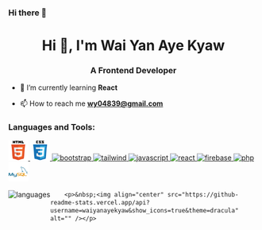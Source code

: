 ### Hi there 👋

<h1 align="center">Hi 👋, I'm Wai Yan Aye Kyaw</h1>
<h3 align="center">A Frontend Developer</h3>

 

- 🌱 I’m currently learning **React**

 

- 📫 How to reach me **wy04839@gmail.com**



 

<h3 align="left">Languages and Tools:</h3>
        <p align="left">
            <a href="https://www.w3.org/html/" target="_blank" rel="noreferrer">
                <img
                    src="https://raw.githubusercontent.com/devicons/devicon/master/icons/html5/html5-original-wordmark.svg"
                    alt="html5"
                    width="40"
                    height="40"
                />
            </a>
            <a href="https://www.w3schools.com/css/" target="_blank" rel="noreferrer">
                <img
                    src="https://raw.githubusercontent.com/devicons/devicon/master/icons/css3/css3-original-wordmark.svg"
                    alt="css3"
                    width="40"
                    height="40"
                />
            </a>
            <a href="https://getbootstrap.com/" target="_blank" rel="noreferrer">
                <img
                    src="https://upload.wikimedia.org/wikipedia/commons/thumb/b/b2/Bootstrap_logo.svg/1280px-Bootstrap_logo.svg.png"
                    alt="bootstrap"
                    width="45"
                    height="40"
                />
            </a>
            <a href="https://tailwindcss.com/" target="_blank" rel="noreferrer">
                <img
                    src="https://logowik.com/content/uploads/images/tailwind-css3232.logowik.com.webp"
                    alt="tailwind"
                    width="40"
                    height="40"
                />
            </a>
            <a href="https://www.w3schools.com/js/" target="_blank" rel="noreferrer">
                <img
                    src="https://upload.wikimedia.org/wikipedia/commons/thumb/6/6a/JavaScript-logo.png/800px-JavaScript-logo.png"
                    alt="javascript"
                    width="40"
                    height="40"
                />
            </a>
            <a href="https://react.dev/" target="_blank" rel="noreferrer">
                <img
                    src="https://cdn.freebiesupply.com/logos/large/2x/react-1-logo-png-transparent.png"
                    alt="react"
                    width="40"
                    height="40"
                />
            </a>
            <a href="https://firebase.google.com/" target="_blank" rel="noreferrer">
                <img
                    src="https://www.vectorlogo.zone/logos/firebase/firebase-icon.svg"
                    alt="firebase"
                    width="40"
                    height="40"
                />
            </a>  
            <a href="https://www.php.net/" target="_blank" rel="noreferrer">
                <img
                    src="https://upload.wikimedia.org/wikipedia/commons/thumb/2/27/PHP-logo.svg/2560px-PHP-logo.svg.png"
                    alt="php"
                    width="50"
                    height="40"
                />
            </a>
            </a>
            <a href="https://www.mysql.com/" target="_blank" rel="noreferrer">
                <img
                    src="https://raw.githubusercontent.com/devicons/devicon/master/icons/mysql/mysql-original-wordmark.svg"
                    alt="mysql"
                    width="40"
                    height="40"
                />
            </a>
        </p>

 

<p><img align="left" src="https://github-readme-stats.vercel.app/api/top-langs/?username=anuraghazra&layout=compact" alt="languages" /></p>

        <p>&nbsp;<img align="center" src="https://github-readme-stats.vercel.app/api?username=waiyanayekyaw&show_icons=true&theme=dracula" alt="" /></p>
